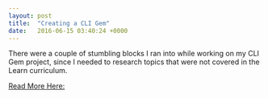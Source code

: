 ```yaml
---
layout: post
title:  "Creating a CLI Gem"
date:   2016-06-15 03:40:24 +0000
---
```



There were a couple of stumbling blocks I ran into while working on my CLI Gem project, since I needed to research topics that were not covered in the Learn curriculum.

[Read More Here: ](https://mmmeyersblog.wordpress.com/2016/01/21/creating-a-cli-gem/)
